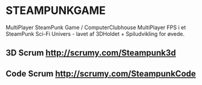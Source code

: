 # STEAMPUNKGAME
MultiPlayer SteamPunk Game / ComputerClubhouse
MultiPlayer FPS i et SteamPunk Sci-Fi Univers - lavet af 3DHoldet + Spiludvikling for øvede.
## 3D Scrum http://scrumy.com/Steampunk3d
## Code Scrum http://scrumy.com/SteampunkCode
